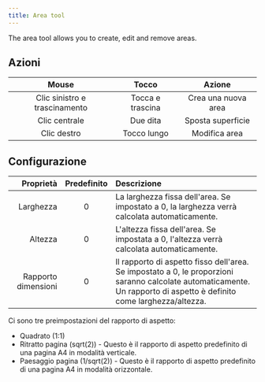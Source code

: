 ```yaml
---
title: Area tool
---
```


The area tool allows you to create, edit and remove areas.

## Azioni

|             Mouse             |       Tocco      |        Azione       |
| :---------------------------: | :--------------: | :-----------------: |
| Clic sinistro e trascinamento | Tocca e trascina | Crea una nuova area |
|         Clic centrale         |     Due dita     |  Sposta superficie  |
|          Clic destro          |    Tocco lungo   |    Modifica area    |

## Configurazione

|           Proprietà | Predefinito | Descrizione                                                                                                                                                                                                           |
| ------------------: | :---------: | :-------------------------------------------------------------------------------------------------------------------------------------------------------------------------------------------------------------------- |
|           Larghezza |      0      | La larghezza fissa dell'area. Se impostato a 0, la larghezza verrà calcolata automaticamente.                                                                                         |
|             Altezza |      0      | L'altezza fissa dell'area. Se impostata a 0, l'altezza verrà calcolata automaticamente.                                                                                               |
| Rapporto dimensioni |      0      | Il rapporto di aspetto fisso dell'area. Se impostato a 0, le proporzioni saranno calcolate automaticamente. Un rapporto di aspetto è definito come larghezza/altezza. |

Ci sono tre preimpostazioni del rapporto di aspetto:

- Quadrato (1:1)
- Ritratto pagina (sqrt(2)) - Questo è il rapporto di aspetto predefinito di una pagina A4 in modalità verticale.
- Paesaggio pagina (1/sqrt(2)) - Questo è il rapporto di aspetto predefinito di una pagina A4 in modalità orizzontale.
